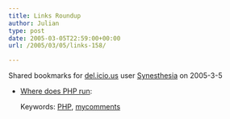 ```yaml
---
title: Links Roundup
author: Julian
type: post
date: 2005-03-05T22:59:00+00:00
url: /2005/03/05/links-158/

---
```

Shared bookmarks for [del.icio.us][1] user  [Synesthesia][2] on 2005-3-5

  * [Where does PHP run][3]:
   
    Keywords: [PHP][4], [mycomments][5]

 [1]: http://del.icio.us/
 [2]: http://del.icio.us/synesthesia
 [3]: https://www.synesthesia.co.uk/blog/archives/2005/02/22/site-upgrade/#comment-569 "https://www.synesthesia.co.uk/blog/archives/2005/02/22/site-upgrade/#comment-569"
 [4]: http://del.icio.us/synesthesia/PHP
 [5]: http://del.icio.us/synesthesia/mycomments